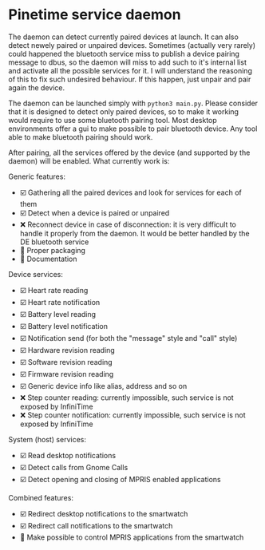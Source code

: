 # Pinetime service daemon

The daemon can detect currently paired devices at launch.
It can also detect newely paired or unpaired devices.
Sometimes (actually very rarely) could happened the bluetooth service miss to publish a device pairing message to dbus, 
so the daemon will miss to add such to it's internal list and activate all the possible services for it.
I will understand the reasoning of this to fix such undesired behaviour. If this happen, just unpair and pair again the device.

The daemon can be launched simply with `python3 main.py`.
Please consider that it is designed to detect only paired devices, so to make it working would require to use some bluetooth pairing tool.
Most desktop environments offer a gui to make possible to pair bluetooth device. Any tool able to make bluetooth pairing should work.

After pairing, all the services offered by the device (and supported by the daemon) will be enabled.
What currently work is:

Generic features:
- :ballot_box_with_check: Gathering all the paired devices and look for services for each of them
- :ballot_box_with_check: Detect when a device is paired or unpaired
- :x: Reconnect device in case of disconnection: it is very difficult to handle it properly from the daemon. It would be better handled by the DE bluetooth service
- :black_square_button: Proper packaging
- :black_square_button: Documentation

Device services:
- :ballot_box_with_check: Heart rate reading
- :ballot_box_with_check: Heart rate notification
- :ballot_box_with_check: Battery level reading
- :ballot_box_with_check: Battery level notification
- :ballot_box_with_check: Notification send (for both the "message" style and "call" style)
- :ballot_box_with_check: Hardware revision reading
- :ballot_box_with_check: Software revision reading
- :ballot_box_with_check: Firmware revision reading
- :ballot_box_with_check: Generic device info like alias, address and so on
- :x: Step counter reading:  currently impossible, such service is not exposed by InfiniTime
- :x: Step counter notification:  currently impossible, such service is not exposed by InfiniTime

System (host) services:
- :ballot_box_with_check: Read desktop notifications
- :ballot_box_with_check: Detect calls from Gnome Calls
- :ballot_box_with_check: Detect opening and closing of MPRIS enabled applications

Combined features:
- :ballot_box_with_check: Redirect desktop notifications to the smartwatch
- :ballot_box_with_check: Redirect call notifications to the smartwatch
- :black_square_button: Make possible to control MPRIS applications from the smartwatch
